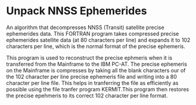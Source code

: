 # Unpack NNSS Ephemerides
An algorithm that decompresses NNSS (Transit) satellite precise ephemerides data.
This FORTRAN program takes compressed precise ephemerides satellite data (at 80 characters per line) and expands it to 102 characters per line, which is the normal format of the precise ephemeris.

This program is used to reconstruct the precise ephmeris when it is transferred from the Mainframe to the IBM PC-AT. The precise ephemeris on the Mainframe is compresses by taking all the blank characters our of the 102 character per line precise ephemeris file and writing into a 80 character per line file. This helps in tranferring the file as efficiently as possible using the file tranfer program KERMIT.This program then restores the precise epehmeris to its correct 102 character per line format.
